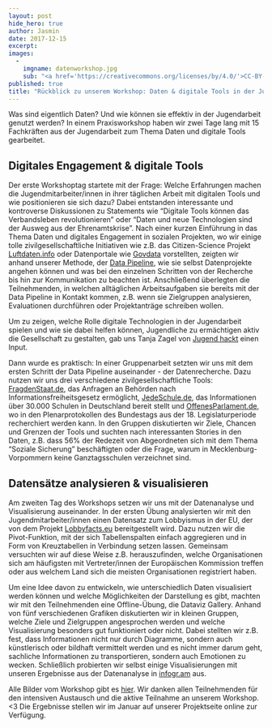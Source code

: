 ```yaml
---
layout: post
hide_hero: true
author: Jasmin
date: 2017-12-15
excerpt:
images:
  -
    imgname: datenworkshop.jpg
    sub: "<a href='https://creativecommons.org/licenses/by/4.0/'>CC-BY-4.0</a>, OKF DE, Foto: Thomas Nitz, tnt-fotoart.de"
published: true
title: "Rückblick zu unserem Workshop: Daten & digitale Tools in der Jugendarbeit"
---
```


Was sind eigentlich Daten? Und wie können sie effektiv in der Jugendarbeit genutzt werden? In einem Praxisworkshop  haben wir zwei Tage lang mit 15 Fachkräften aus der Jugendarbeit zum Thema Daten und digitale Tools gearbeitet.

## Digitales Engagement & digitale Tools

Der erste Workshoptag startete mit der Frage: Welche Erfahrungen machen die Jugendmitarbeiter/innen in ihrer täglichen Arbeit mit digitalen Tools und wie positionieren sie sich dazu? Dabei entstanden interessante und kontroverse Diskussionen zu Statements wie “Digitale Tools können das Verbandsleben revolutionieren” oder “Daten und neue Technologien sind der Ausweg aus der Ehrenamtskrise”.
Nach einer kurzen Einführung in das Thema Daten und digitales Engagement in sozialen Projekten, wo wir einige tolle zivilgesellschaftliche Initiativen wie z.B. das Citizen-Science Projekt [Luftdaten.info](https://luftdaten.info) oder Datenportale wie [Govdata](https://govdata.de) vorstellten, zeigten wir anhand unserer Methode, der [Data Pipeline](https://schoolofdata.org/methodology/), wie sie selbst Datenprojekte angehen können und was bei den einzelnen Schritten von der Recherche bis hin zur Kommunikation zu beachten ist. Anschließend überlegten die Teilnehmenden, in welchen alltäglichen Arbeitsaufgaben sie bereits mit der Data Pipeline in Kontakt kommen, z.B. wenn sie Zielgruppen analysieren, Evaluationen durchführen oder Projektanträge schreiben wollen.

Um zu zeigen, welche Rolle digitale Technologien in der Jugendarbeit spielen und wie sie dabei helfen können, Jugendliche zu ermächtigen aktiv die Gesellschaft zu gestalten, gab uns Tanja Zagel von [Jugend hackt](https://jugendhackt.de) einen Input.

Dann wurde es praktisch: In einer Gruppenarbeit setzten wir uns mit dem ersten Schritt der Data Pipeline auseinander - der Datenrecherche. Dazu nutzen wir uns drei verschiedene zivilgesellschaftliche Tools: [FragdenStaat.de](https://fragdenstaat.de), das Anfragen an Behörden nach Informationsfreiheitsgesetz ermöglicht, [JedeSchule.de](https://jedeschule.de), das Informationen über 30.000 Schulen in Deutschland bereit stellt und [OffenesParlament.de](https://offenesparlament.de), wo in den Plenarprotokollen des Bundestags aus der 18. Legislaturperiode recherchiert werden kann. In den Gruppen diskutierten wir Ziele, Chancen und Grenzen der Tools und suchten nach interessanten Stories in den Daten, z.B. dass 56% der Redezeit von Abgeordneten sich mit dem Thema “Soziale Sicherung” beschäftigten oder die Frage, warum in Mecklenburg-Vorpommern keine Ganztagsschulen verzeichnet sind.

## Datensätze analysieren & visualisieren

Am zweiten Tag des Workshops setzen wir uns mit der Datenanalyse und Visualisierung auseinander. In der ersten Übung analysierten wir mit den Jugendmitarbeiter/innen einen Datensatz zum Lobbyismus in der EU, der von dem Projekt [Lobbyfacts.eu](https://lobbyfacts.eu/) bereitgestellt wird. Dazu nutzen wir die Pivot-Funktion, mit der sich Tabellenspalten einfach aggregieren und in Form von Kreuztabellen in Verbindung setzen lassen. Gemeinsam versuchten wir auf diese Weise z.B. herauszufinden, welche Organisationen sich am häufigsten mit Vertreter/innen der Europäischen Kommission treffen oder aus welchem Land sich die meisten Organisationen registriert haben.

Um eine Idee davon zu entwickeln, wie unterschiedlich Daten visualisiert werden können und welche Möglichkeiten der Darstellung es gibt, machten wir mit den Teilnehmenden eine Offline-Übung, die Dataviz Gallery. Anhand von fünf verschiedenen Grafiken diskutierten wir in kleinen Gruppen, welche Ziele und Zielgruppen angesprochen werden und welche Visualisierung besonders gut funktioniert oder nicht. Dabei stellten wir z.B. fest, dass Informationen nicht nur durch Diagramme, sondern auch künstlerisch oder bildhaft vermittelt werden und es nicht immer darum geht, sachliche Informationen zu transportieren, sondern auch Emotionen zu wecken. Schließlich probierten wir selbst einige Visualisierungen mit unseren Ergebnisse aus der Datenanalyse in [infogr.am](https://infogram.com) aus.

Alle Bilder vom Workshop gibt es [hier](https://www.flickr.com/photos/okfde/sets/72157661557700457). Wir danken allen Teilnehmenden für den intensiven Austausch und die aktive Teilnahme an unserem Workshop. <3 Die Ergebnisse stellen wir im Januar auf unserer Projektseite online zur Verfügung.
